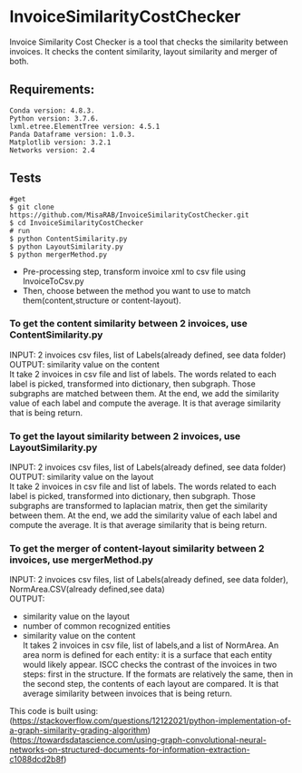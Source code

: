 # InvoiceSimilarityCostChecker
Invoice Similarity Cost Checker is a tool that checks the similarity between invoices. It checks the content similarity, layout similarity and merger of both.

## Requirements:
```
Conda version: 4.8.3.
Python version: 3.7.6. 
lxml.etree.ElementTree version: 4.5.1 
Panda Dataframe version: 1.0.3. 
Matplotlib version: 3.2.1
Networks version: 2.4
```

## Tests
```
#get 
$ git clone https://github.com/MisaRAB/InvoiceSimilarityCostChecker.git
$ cd InvoiceSimilarityCostChecker
# run
$ python ContentSimilarity.py
$ python LayoutSimilarity.py
$ python mergerMethod.py
```

- Pre-processing step, transform invoice xml to csv file using InvoiceToCsv.py<br/>
- Then, choose between the method you want to use to match them(content,structure or content-layout).<br/>


### To get the content similarity between 2 invoices, use ContentSimilarity.py <br/>
   INPUT: 2 invoices csv files, list of Labels(already defined, see data folder)<br/>
   OUTPUT: similarity value on the content<br/>
   It take 2 invoices in csv file and list of labels. The words related to each label is picked, transformed into dictionary, then subgraph.
   Those subgraphs are matched between them. 
   At the end, we add the similarity value of each label and compute the average. It is that average similarity that is being return.

    
### To get the layout similarity between 2 invoices, use LayoutSimilarity.py<br/>
   INPUT: 2 invoices csv files, list of Labels(already defined, see data folder)<br/>
   OUTPUT: similarity value on the layout<br/>
   It take 2 invoices in csv file and list of labels. The words related to each label is picked, transformed into dictionary, then subgraph.
   Those subgraphs are transformed to laplacian matrix, then get the similarity between them.
   At the end, we add the similarity value of each label and compute the average. It is that average similarity that is being return.
 
### To get the merger of content-layout similarity between 2 invoices, use mergerMethod.py<br/>
   INPUT: 2 invoices csv files, list of Labels(already defined, see data folder), NormArea.CSV(already defined,see data)<br/>
   OUTPUT: <br/>
   - similarity value on the layout<br/>
   - number of common recognized entities<br/>
   - similarity value on the content<br/>
   It takes 2 invoices in csv file, list of labels,and a list of NormArea.
   An area norm is defined for each entity: it is a surface that each entity would likely appear.
   ISCC checks the contrast of the invoices in two steps: first in the structure.
   If the formats are relatively the same, then in the second step, the contents of each layout are compared.
   It is that average similarity between invoices that is being return.
  

This code is built using:
(https://stackoverflow.com/questions/12122021/python-implementation-of-a-graph-similarity-grading-algorithm)
(https://towardsdatascience.com/using-graph-convolutional-neural-networks-on-structured-documents-for-information-extraction-c1088dcd2b8f)
